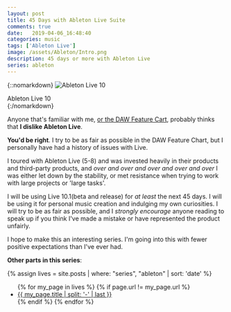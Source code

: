 ```yaml
---
layout: post
title: 45 Days with Ableton Live Suite
comments: true
date:   2019-04-06_16:48:40 
categories: music
tags: ['Ableton Live']
image: /assets/Ableton/Intro.png
description: 45 days or more with Ableton Live
series: ableton
---
```


{::nomarkdown}
<img src="/assets/Live/Intro.png" alt="Ableton Live 10">
<div class="image-caption">Ableton Live 10</div>
{:/nomarkdown}

Anyone that's familiar with me, [or the DAW Feature Cart](/DAW-Chart.html), probably thinks that **I dislike Ableton Live**.

**You'd be right**. I try to be as fair as possible in the DAW Feature Chart, but I personally have had a history of issues with Live.

I toured with Ableton Live (5-8) and was invested heavily in their products and third-party products, and _over and over and over and over and over_ I was either let down by the stability, or met resistance when trying to work with large projects or 'large tasks'.

I will be using Live 10.1(beta and release) for _at least_ the next 45 days. I will be using it for personal music creation and indulging my own curiosities. I will try to be as fair as possible, and I _strongly encourage_ anyone reading to speak up if you think I've made a mistake or have represented the product unfairly.

I hope to make this an interesting series. I'm going into this with fewer positive expectations than I've ever had.

**Other parts in this series**: 

{% assign lives = site.posts | where: "series", "ableton" | sort: 'date' %}
<ul>
{% for my_page in lives %} 
    {% if page.url != my_page.url  %}
        <li><a class="page-link" href="{{ my_page.url | prepend: site.baseurl }}">{{ my_page.title | split: '-' | last }}</a></li>
    {% endif %}
{% endfor %}
</ul>
